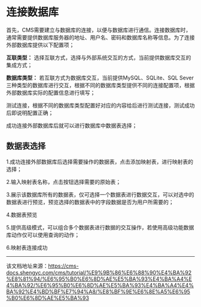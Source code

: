 # 连接数据库

首先，CMS需要建立与数据库的连接，以便与数据库进行通信。连接数据库时，通常需要提供数据库服务器的地址、用户名、密码和数据库名称等信息。为了连接外部数据库提供以下配置项；

**互联类型：** 选择互联方式，选择与外部系统交互的方式，当前提供数据库交互的集成方式；

**数据库类型：** 若互联方式为数据库交互，当前提供MySQL、SQLite、SQL Sever三种类型的数据库进行交互，根据不同的数据库类型提供不同的连接配置项，根据外部数据库实际的配置信息进行填写；

测试连接，根据不同的数据库类型配置好对应的内容给后进行测试连接，测试成功后即说明配置正确；

成功连接外部数据库后就可以进行数据库中数据表选择；

## **数据表选择**​

1.成功连接外部数据库后选择需要操作的数据表，点击添加映射表，进行映射表的选择；

2.输入映射表名称，点击按钮选择需要的原始表；

3.展示该数据库所有的数据表，仅可选择一个数据表进行数据交互，可以对选中的数据表进行预览，预览选择的数据表中的字段数据是否为用户所需要的；

4.数据表预览

5.提供高级模式，可以组合多个数据表进行数据的交互操作，若使用高级功能数据库动作仅可以使用查询的动作；

6.映射表连接成功


---

该文档地址来源：https://cms-docs.shengyc.com/cms/tutorial/%E9%9B%86%E6%88%90%E4%BA%92%E8%81%94/%E6%95%B0%E6%8D%AE%E5%BA%93%E4%BA%A4%E4%BA%92/%E6%95%B0%E6%8D%AE%E5%BA%93%E4%BA%A4%E4%BA%92%E4%BD%BF%E7%94%A8/%E8%BF%9E%E6%8E%A5%E6%95%B0%E6%8D%AE%E5%BA%93